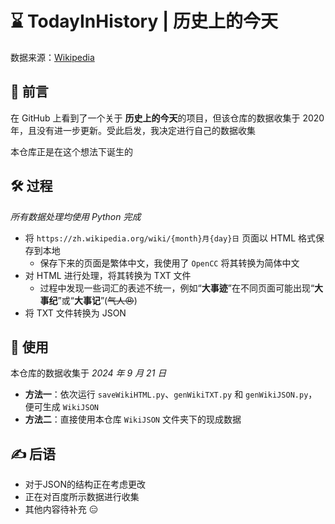 # ⌛ TodayInHistory | 历史上的今天

数据来源：[Wikipedia](https://zh.wikipedia.org/)

## 📖 前言

在 GitHub 上看到了一个关于 **历史上的今天**的项目，但该仓库的数据收集于 2020 年，且没有进一步更新。受此启发，我决定进行自己的数据收集

本仓库正是在这个想法下诞生的

## 🛠️ 过程

*所有数据处理均使用 Python 完成*

- 将 `https://zh.wikipedia.org/wiki/{month}月{day}日` 页面以 HTML 格式保存到本地
  - 保存下来的页面是繁体中文，我使用了 `OpenCC` 将其转换为简体中文
- 对 HTML 进行处理，将其转换为 TXT 文件
  - 过程中发现一些词汇的表述不统一，例如“**大事迹**”在不同页面可能出现“**大事纪**”或“**大事记**”(~~气人😠~~)
- 将 TXT 文件转换为 JSON

## 🚀 使用

本仓库的数据收集于 *2024 年 9 月 21 日*

- **方法一**：依次运行 `saveWikiHTML.py`、`genWikiTXT.py` 和 `genWikiJSON.py`，便可生成 `WikiJSON`
- **方法二**：直接使用本仓库 `WikiJSON` 文件夹下的现成数据

## ✍️ 后语

- 对于JSON的结构正在考虑更改
- 正在对百度所示数据进行收集
- 其他内容待补充 😑
